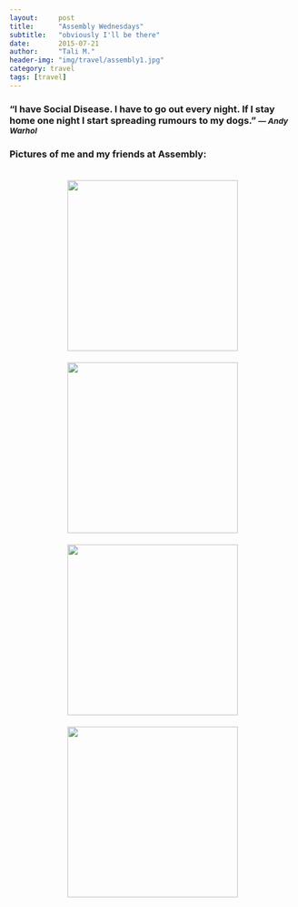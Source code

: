 ```yaml
---
layout:     post
title:      "Assembly Wednesdays"
subtitle:   "obviously I'll be there"
date:       2015-07-21
author:     "Tali M."
header-img: "img/travel/assembly1.jpg"
category: travel
tags: [travel]
---
```


<h3>“I have Social Disease. I have to go out every night. If I stay home one night I start spreading rumours to my dogs.” <i><small> ― Andy Warhol</small></i></h3>

<h3>Pictures of me and my friends at Assembly:</h3>

<center><img src="http://localhost:6120/img/travel/assembly1.jpg" height="300px" width="300px" style="padding-top:20px" /></center>
<center><img src="http://localhost:6120/img/travel/assembly2.jpg" height="300px" width="300px" style="padding-top:20px" /></center>
<center><img src="http://localhost:6120/img/travel/assembly3.jpg" height="300px" width="300px" style="padding-top:20px" /></center>
<center><img src="http://localhost:6120/img/travel/assembly4.jpg" height="300px" width="300px" style="padding-top:20px" /></center>
